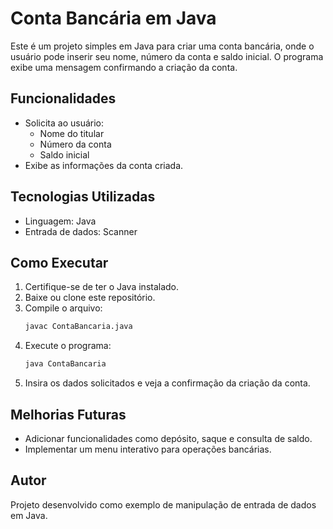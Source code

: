 # Conta Bancária em Java

Este é um projeto simples em Java para criar uma conta bancária, onde o usuário pode inserir seu nome, número da conta e saldo inicial. O programa exibe uma mensagem confirmando a criação da conta.

## Funcionalidades
- Solicita ao usuário:
  - Nome do titular
  - Número da conta
  - Saldo inicial
- Exibe as informações da conta criada.

## Tecnologias Utilizadas
- Linguagem: Java
- Entrada de dados: Scanner

## Como Executar
1. Certifique-se de ter o Java instalado.
2. Baixe ou clone este repositório.
3. Compile o arquivo:
   ```sh
   javac ContaBancaria.java
   ```
4. Execute o programa:
   ```sh
   java ContaBancaria
   ```
5. Insira os dados solicitados e veja a confirmação da criação da conta.

## Melhorias Futuras
- Adicionar funcionalidades como depósito, saque e consulta de saldo.
- Implementar um menu interativo para operações bancárias.

## Autor
Projeto desenvolvido como exemplo de manipulação de entrada de dados em Java.

